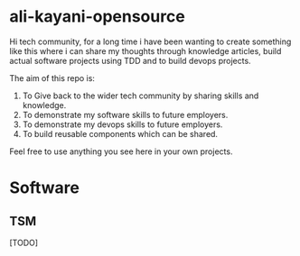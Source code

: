 # ali-kayani-opensource

Hi tech community, for a long time i have been wanting to create something like this where i can share my thoughts through knowledge articles, build actual software projects using TDD and to build devops projects.

The aim of this repo is:

1. To Give back to the wider tech community by sharing skills and knowledge.
2. To demonstrate my software skills to future employers.
3. To demonstrate my devops skills to future employers.
4. To build reusable components which can be shared.

Feel free to use anything you see here in your own projects.


# Software

## TSM

[TODO]
